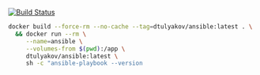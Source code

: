 [![Build Status](https://travis-ci.org/dtulyakov/docker-ansible.svg?branch=master)](https://travis-ci.org/dtulyakov/docker-ansible)

```BASH
docker build --force-rm --no-cache --tag=dtulyakov/ansible:latest . \
  && docker run --rm \
     --name=ansible \
     --volumes-from $(pwd):/app \
     dtulyakov/ansible:latest \
     sh -c "ansible-playbook --version

```
